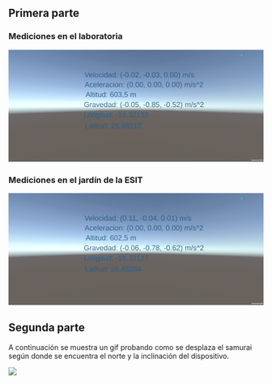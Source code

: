## Primera parte
### Mediciones en el laboratoria
![Laboratorio](./laboratorio.jpg)
### Mediciones en el jardín de la ESIT
![Jardin](./jardin.jpg)
## Segunda parte
A continuación se muestra un gif probando como se desplaza el samurai según donde se encuentra el norte y la inclinación del dispositivo.


<img src="./samurai.gif" width="500"/> 
